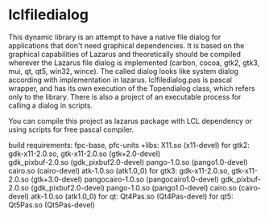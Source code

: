 # lclfiledialog

This dynamic library is an attempt to have a native file dialog for applications that don't need graphical dependencies.
It is based on the graphical capabilities of Lazarus and theoretically should be compiled wherever the Lazarus file dialog is implemented (carbon, cocoa, gtk2, gtk3, mui, qt, qt5, win32, wince). The called dialog looks like system dialog according with implementation in lazarus.
lclfiledialog.pas is pascal wrapper, and has its own execution of the Topendialog class, which refers only to the library.
There is also a project of an executable process for calling a dialog in scripts.

You can compile this project as lazarus package with LCL dependency or using scripts for free pascal compiler.

build requirements:
fpc-base, pfc-units
+libs:
X11.so (x11-devel)
  for gtk2:
    gdk-x11-2.0.so, gtk-x11-2.0.so (gtk+2.0-devel)    
	  gdk_pixbuf-2.0.so (gdk_pixbuf2.0-devel)
	  pango-1.0.so (pango1.0-devel)
	  cairo.so	(cairo-devel)
	  atk-1.0.so	(atk1.0_0)
  for gtk3:
    gdk-x11-2.0.so, gtk-x11-2.0.so (gtk+3.0-devel)
	  pangocairo-1.0.so	(pangocairo1.0-devel)
	  gdk_pixbuf-2.0.so (gdk_pixbuf2.0-devel)
	  pango-1.0.so (pango1.0-devel)
	  cairo.so	(cairo-devel)
	  atk-1.0.so	(atk1.0_0)
  for qt:
    Qt4Pas.so	(Qt4Pas-devel)
  for qt5:
    Qt5Pas.so	(Qt5Pas-devel)


	
